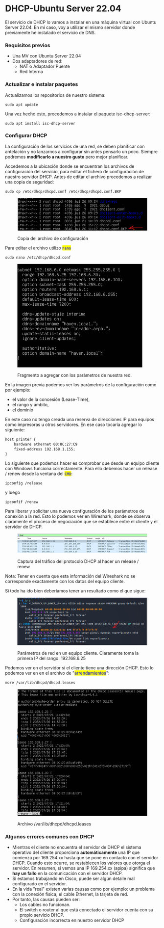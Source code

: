 # DHCP-Ubuntu Server 22.04

El servicio de DHCP lo vamos a instalar en una máquina virtual con Ubuntu Server 22.04. En mi caso, voy a utilizar el mismo servidor donde previamente he instalado el servicio de DNS.

### Requisitos previos

* Una MV con Ubuntu Server 22.04&#x20;
* Dos adaptadores de red:
  * NAT o Adaptador Puente
  * Red Interna

### Actualizar e instalar paquetes&#x20;

Actualizamos los repositorios de nuestro sistema:

```
sudo apt update
```

Una vez hecho esto, procedemos  a instalar el paquete isc-dhcp-server:

```
sudo apt install isc-dhcp-server
```

### Configurar DHCP

La configuración de los servicios de una red, se deben planificar con antelación y no lanzarnos a configurar sin antes pensarlo un poco. Siempre podremos **modificarlo a nuestro gusto** pero mejor planificar.&#x20;

Accedemos a la ubicación donde se encuentran los archivos de configuración del servicio, para editar el fichero de configuración de nuestro servidor DHCP. Antes de editar el archivo procedemos a realizar una copia de seguridad:

```
sudo cp /etc/dhcp/dhcpd.conf /etc/dhcp/dhcpd.conf.BKP
```

<figure><img src="../../.gitbook/assets/image (73).png" alt=""><figcaption><p>Copia del archivo de configuración</p></figcaption></figure>

Para editar el archivo utilizo <mark style="color:blue;">`nano`</mark>

```
sudo nano /etc/dhcp/dhcpd.conf
```

<figure><img src="../../.gitbook/assets/image (92).png" alt=""><figcaption><p>Fragmento a agregar con los parámetros de nuestra red.</p></figcaption></figure>

En la imagen previa podemos ver los parámetros de la configuración como por ejemplo:

* el valor de la concesión (Lease-Time),&#x20;
* el rango y ámbito,
* el dominio&#x20;

En este caso no tengo creada una reserva de direcciones IP para equipos como impresoras u otros servidores. En ese caso tocaría agregar lo siguiente:

```
host printer {
    hardware ethernet 00:0C:27:C9
    fixed-address 192.168.1.155;
}
```

Lo siguiente que podemos hacer es comprobar que desde un equipo cliente con Windows  funciona correctamente. Para ello debemos hacer un release / renew desde la ventana del <mark style="color:blue;">`CMD`</mark>:

```
ipconfig /release
```

y luego&#x20;

```
ipconfif /renew
```

Para liberar y solicitar una nueva configuración de los parámetros de conexión a la red. Esto lo podemos ver en Wireshark, donde se observa claramente el proceso de negociación que se establece entre el cliente y el servidor de DHCP.&#x20;

<figure><img src="../../.gitbook/assets/image (195).png" alt=""><figcaption><p>Captura del tráfico del protocolo DHCP al hacer un release / renew </p></figcaption></figure>

Nota: Tener en cuenta que esta información del Wireshark no se corresponde exactamente con los datos del equipo cliente.

Si todo ha ido bien deberíamos tener un resultado como el que sigue:

<figure><img src="../../.gitbook/assets/image (103).png" alt=""><figcaption><p>Parámetros de red en un equipo cliente. Claramente toma la primera IP del rango: 192.168.6.25</p></figcaption></figure>



Podemos ver en el servidor si el cliente tiene una dirección DHCP. Esto lo podemos ver en en el archivo de "<mark style="color:blue;">arrendamientos</mark>":

```
more /var/lib/dhcpd/dhcpd.leases
```

<figure><img src="../../.gitbook/assets/image (21) (1).png" alt=""><figcaption><p>Archivo /var/lib/dhcpd/dhcpd.leases</p></figcaption></figure>

### Algunos errores comunes con DHCP

* Mientras el cliente no encuentra el servidor de  DHCP el sistema operativo del cliente proporciona **automáticamente** una IP que comienza por 169.254.xx hasta que se pone en contacto con el servidor DHCP. Cuando esto ocurre, se restablecen los valores que otorga el servidor. En resumen, si vemos una IP 169.254.xx (apipa) significa que **hay un fallo** en la comunicación con el servidor DHCP.
* Si estamos trabajando en Cisco, puede ser algún detalle mal configurado en el servidor.
* En la vida "real" existen varias causas como por ejemplo: un problema con la conexión física, el cable Ethernet, la tarjeta de red.&#x20;
* Por tanto, las causas pueden ser:
  * Los cables no funcionan.
  * El switch o router al que está conectado el servidor cuenta con su propio servicio DHCP.
  * Configuración incorrecta en nuestro servidor DHCP

